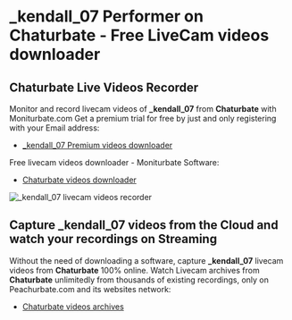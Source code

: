 # _kendall_07 Performer on Chaturbate - Free LiveCam videos downloader

## Chaturbate Live Videos Recorder

Monitor and record livecam videos of **_kendall_07** from **Chaturbate** with Moniturbate.com
Get a premium trial for free by just and only registering with your Email address:
* [_kendall_07 Premium videos downloader](https://moniturbate.com/request-demo-licence-key.html)

Free livecam videos downloader - Moniturbate Software:
* [Chaturbate videos downloader](https://moniturbate.com/moniturbate-download-software.html)

![_kendall_07 livecam videos recorder](https://peachurnet.com/templates/moniturbate-software.png)


## Capture _kendall_07 videos from the Cloud and watch your recordings on Streaming

Without the need of downloading a software, capture **_kendall_07** livecam videos from **Chaturbate** 100% online.
Watch Livecam archives from **Chaturbate** unlimitedly from thousands of existing recordings, only on Peachurbate.com and its websites network:
* [Chaturbate videos archives](https://peachurnet.com/)